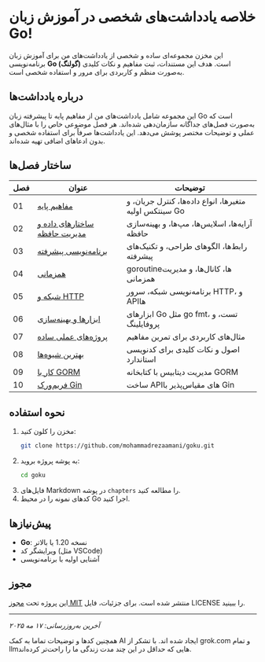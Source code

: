 # خلاصه یادداشت‌های شخصی در آموزش زبان Go!

این مخزن مجموعه‌ای ساده و شخصی از یادداشت‌های من برای آموزش زبان برنامه‌نویسی **Go (گولنگ)** است. هدف این مستندات، ثبت مفاهیم و نکات کلیدی به‌صورت منظم و کاربردی برای مرور و استفاده شخصی است.

## درباره یادداشت‌ها

این مجموعه شامل یادداشت‌های من از مفاهیم پایه تا پیشرفته زبان Go است که به‌صورت فصل‌های جداگانه سازمان‌دهی شده‌اند. هر فصل موضوعی خاص را با مثال‌های عملی و توضیحات مختصر پوشش می‌دهد. این یادداشت‌ها صرفاً برای استفاده شخصی و بدون ادعاهای اضافی تهیه شده‌اند.

## ساختار فصل‌ها

| فصل | عنوان                                                                                 | توضیحات                                                |
| --- | ------------------------------------------------------------------------------------- | ------------------------------------------------------ |
| 01  | [مفاهیم پایه](chapters/01-basics.md)                                                  | متغیرها، انواع داده‌ها، کنترل جریان، و سینتکس اولیه Go |
| 02  | [ساختارهای داده و مدیریت حافظه](chapters/02-data-structures-and-memory-management.md) | آرایه‌ها، اسلایس‌ها، مپ‌ها، و بهینه‌سازی حافظه         |
| 03  | [برنامه‌نویسی پیشرفته](chapters/03-advanced-programming.md)                           | رابط‌ها، الگوهای طراحی، و تکنیک‌های پیشرفته            |
| 04  | [همزمانی](chapters/04-concurrency.md)                                                 | goroutine‌ها، کانال‌ها، و مدیریت همزمانی               |
| 05  | [شبکه و HTTP](chapters/05-network-and-http.md)                                        | برنامه‌نویسی شبکه، سرور HTTP، و APIها                  |
| 06  | [ابزارها و بهینه‌سازی](chapters/06-tools-and-optimization.md)                         | ابزارهای Go مثل go fmt، تست، و پروفایلینگ              |
| 07  | [پروژه‌های عملی ساده](chapters/07-realworld-basic-projects.md)                        | مثال‌های کاربردی برای تمرین مفاهیم                     |
| 08  | [بهترین شیوه‌ها](chapters/08-best-practices.md)                                       | اصول و نکات کلیدی برای کدنویسی استاندارد               |
| 09  | [کار با GORM](chapters/09-gorm.md)                                                    | مدیریت دیتابیس با کتابخانه GORM                        |
| 10  | [فریم‌ورک Gin](chapters/10-gin.md)                                                    | ساخت APIهای مقیاس‌پذیر با Gin                          |

## نحوه استفاده

1. مخزن را کلون کنید:
   ```bash
   git clone https://github.com/mohammadrezaamani/goku.git
   ```
2. به پوشه پروژه بروید:
   ```bash
   cd goku
   ```
3. فایل‌های Markdown در پوشه `chapters` را مطالعه کنید.
4. کدهای نمونه را در محیط Go اجرا کنید.

## پیش‌نیازها

- **Go**: نسخه 1.20 یا بالاتر
- ویرایشگر کد (مثل VSCode)
- آشنایی اولیه با برنامه‌نویسی

## مجوز

این پروژه تحت [مجوز MIT](LICENSE) منتشر شده است. برای جزئیات، فایل LICENSE را ببینید.

---

_آخرین به‌روزرسانی: ۱۷ مه ۲۰۲۵_

همچنین کد‌ها و توضیحات تماما به کمک AI ایجاد شده اند. با تشکر از grok.com و تمام llm‌هایی که حداقل در این چند مدت زندگی ما را راحت‌تر کرده‌اند.
